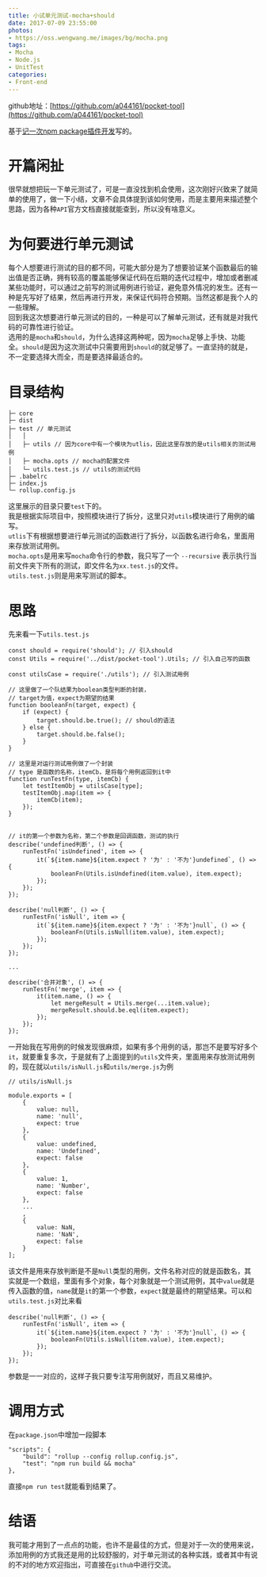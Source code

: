 ```yaml
---
title: 小试单元测试-mocha+should
date: 2017-07-09 23:55:00
photos:
- https://oss.wengwang.me/images/bg/mocha.png
tags:
- Mocha
- Node.js
- UnitTest
categories: 
- Front-end
---
```


github地址：[https://github.com/a044161/pocket-tool](https://github.com/a044161/pocket-tool)  

基于[记一次npm package插件开发](https://wengwang.me/Front-end/Front-end/记一次npm-package插件开发/)写的。

# 开篇闲扯

很早就想把玩一下单元测试了，可是一直没找到机会使用，这次刚好兴致来了就简单的使用了，做一下小结，文章不会具体提到该如何使用，而是主要用来描述整个思路，因为各种`API`官方文档直接就能查到，所以没有啥意义。

<!-- more -->

# 为何要进行单元测试

每个人想要进行测试的目的都不同，可能大部分是为了想要验证某个函数最后的输出值是否正确，拥有较高的覆盖能够保证代码在后期的迭代过程中，增加或者删减某些功能时，可以通过之前写的测试用例进行验证，避免意外情况的发生。还有一种是先写好了结果，然后再进行开发，来保证代码符合预期。当然这都是我个人的一些理解。  
回到我这次想要进行单元测试的目的，一种是可以了解单元测试，还有就是对我代码的可靠性进行验证。  
选用的是`mocha`和`should`，为什么选择这两种呢，因为`mocha`足够上手快、功能全。`should`是因为这次测试中只需要用到`should`的就足够了。一直坚持的就是，不一定要选择大而全，而是要选择最适合的。

# 目录结构

```
├─ core 
├─ dist
├─ test // 单元测试
│   │ 
│   ├─ utils // 因为core中有一个模块为utlis，因此这里存放的是utils相关的测试用例
│   ├─ mocha.opts // mocha的配置文件
│   └─ utils.test.js // utils的测试代码
├─ .babelrc
├─ index.js
└─ rollup.config.js
```

这里展示的目录只要`test`下的。  
我是根据实际项目中，按照模块进行了拆分，这里只对`utils`模块进行了用例的编写。  
`utlis`下有根据想要进行单元测试的函数进行了拆分，以函数名进行命名，里面用来存放测试用例。  
`mocha.opts`是用来写`mocha`命令行的参数，我只写了一个 `--recursive` 表示执行当前文件夹下所有的测试，即文件名为`xx.test.js`的文件。  
`utils.test.js`则是用来写测试的脚本。

# 思路

先来看一下`utils.test.js`

```
const should = require('should'); // 引入should
const Utils = require('../dist/pocket-tool').Utils; // 引入自己写的函数

const utilsCase = require('./utils'); // 引入测试用例

// 这里做了一个队结果为boolean类型判断的封装，
// target为值，expect为期望的结果
function booleanFn(target, expect) {
	if (expect) {
		target.should.be.true(); // should的语法
	} else {
		target.should.be.false();
	}
}

// 这里是对运行测试用例做了一个封装
// type 是函数的名称，itemCb，是将每个用例返回到it中
function runTestFn(type, itemCb) {
	let testItemObj = utilsCase[type];
	testItemObj.map(item => {
		itemCb(item);
	});
}


// it的第一个参数为名称，第二个参数是回调函数，测试的执行
describe('undefined判断', () => {
	runTestFn('isUndefined', item => {
		it(`${item.name}${item.expect ? '为' : '不为'}undefined`, () => {
			booleanFn(Utils.isUndefined(item.value), item.expect);
		});
	});
});

describe('null判断', () => {
	runTestFn('isNull', item => {
		it(`${item.name}${item.expect ? '为' : '不为'}null`, () => {
			booleanFn(Utils.isNull(item.value), item.expect);
		});
	});
});

...

describe('合并对象', () => {
	runTestFn('merge', item => {
		it(item.name, () => {
			let mergeResult = Utils.merge(...item.value);
			mergeResult.should.be.eql(item.expect);
		});
	});
});
```

一开始我在写用例的时候发现很麻烦，如果有多个用例的话，那岂不是要写好多个`it`，就要重复多次，于是就有了上面提到的`utils`文件夹，里面用来存放测试用例的，现在就以`utils/isNull.js`和`utils/merge.js`为例

```
// utils/isNull.js

module.exports = [
	{
		value: null,
		name: 'null',
		expect: true
	},
	{
		value: undefined,
		name: 'Undefined',
		expect: false
	},
	{
		value: 1,
		name: 'Number',
		expect: false
	},
	...
	,
	{
		value: NaN,
		name: 'NaN',
		expect: false
	}
];
```
该文件是用来存放判断是不是`Null`类型的用例，文件名称对应的就是函数名，其实就是一个数组，里面有多个对象，每个对象就是一个测试用例，其中`value`就是传入函数的值，`name`就是`it`的第一个参数，`expect`就是最终的期望结果。可以和`utils.test.js`对比来看

```
describe('null判断', () => {
	runTestFn('isNull', item => {
		it(`${item.name}${item.expect ? '为' : '不为'}null`, () => {
			booleanFn(Utils.isNull(item.value), item.expect);
		});
	});
});
```
参数是一一对应的，这样子我只要专注写用例就好，而且又易维护。

# 调用方式

在`package.json`中增加一段脚本
```
"scripts": {
	"build": "rollup --config rollup.config.js",
	"test": "npm run build && mocha"
},
```
直接`npm run test`就能看到结果了。

# 结语

我可能才用到了一点点的功能，也许不是最佳的方式，但是对于一次的使用来说，添加用例的方式我还是用的比较舒服的，对于单元测试的各种实践，或者其中有说的不对的地方欢迎指出，可直接在`github`中进行交流。